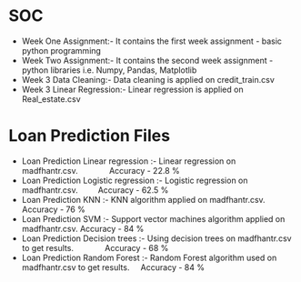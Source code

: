 # SOC
* Week One Assignment:- It contains the first week assignment - basic python programming
* Week Two Assignment:- It contains the second week assignment - python libraries i.e. Numpy, Pandas, Matplotlib
* Week 3 Data Cleaning:- Data cleaning is applied on credit_train.csv
* Week 3 Linear Regression:- Linear regression is applied on Real_estate.csv
# Loan Prediction Files
* Loan Prediction Linear regression :- Linear regression on madfhantr.csv.&nbsp; &nbsp;&nbsp;&nbsp;&nbsp;&nbsp;&nbsp;&nbsp;&nbsp;&nbsp;&nbsp;&nbsp; Accuracy - 22.8 %
* Loan Prediction Logistic regression :- Logistic regression on madfhantr.csv.&nbsp;&nbsp;&nbsp;&nbsp;&nbsp;&nbsp;&nbsp;&nbsp; Accuracy - 62.5 %
* Loan Prediction KNN :- KNN algorithm applied on madfhantr.csv.&nbsp;&nbsp;&nbsp;&nbsp; Accuracy - 76 %
* Loan Prediction SVM :- Support vector machines algorithm applied on madfhantr.csv. Accuracy - 84 %
* Loan Prediction Decision trees :- Using decision trees on madfhantr.csv to get results.&nbsp;&nbsp;&nbsp;&nbsp;&nbsp;&nbsp;&nbsp;&nbsp;&nbsp;&nbsp;&nbsp;&nbsp;&nbsp;&nbsp;Accuracy - 68 %
* Loan Prediction Random Forest :- Random Forest algorithm used on madfhantr.csv to get results.&nbsp;&nbsp;&nbsp;&nbsp;&nbsp;Accuracy - 84 %
